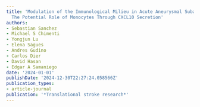 ```yaml
---
title: 'Modulation of the Immunological Milieu in Acute Aneurysmal Subarachnoid Hemorrhage:
  The Potential Role of Monocytes Through CXCL10 Secretion'
authors:
- Sebastian Sanchez
- Michael S Chimenti
- Yongjun Lu
- Elena Sagues
- Andres Gudino
- Carlos Dier
- David Hasan
- Edgar A Samaniego
date: '2024-01-01'
publishDate: '2024-12-30T22:27:24.058566Z'
publication_types:
- article-journal
publication: '*Translational stroke research*'
---
```

